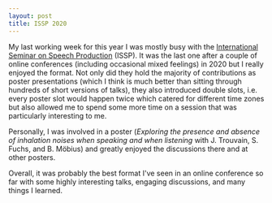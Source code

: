 ```yaml
---
layout: post
title: ISSP 2020
---
```

My last working week for this year I was mostly busy with the [International Seminar on Speech Production](https://issp2020.yale.edu/) (ISSP). It was the last one after a couple of online conferences (including occasional mixed feelings) in 2020 but I really enjoyed the format. Not only did they hold the majority of contributions as poster presentations (which I think is much better than sitting through hundreds of short versions of talks), they also introduced double slots, i.e. every poster slot would happen twice which catered for different time zones but also allowed me to spend some more time on a session that was particularly interesting to me.

Personally, I was involved in a poster (*Exploring the presence and absence of inhalation noises when speaking and when listening* with J. Trouvain, S. Fuchs, and B. Möbius) and greatly enjoyed the discussions there and at other posters.

Overall, it was probably the best format I've seen in an online conference so far with some highly interesting talks, engaging discussions, and many things I learned.
